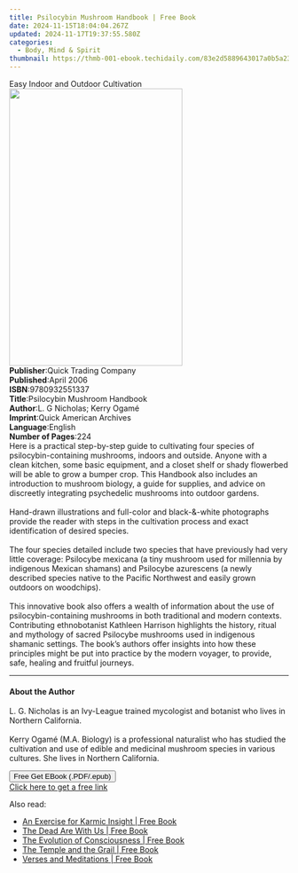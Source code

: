 ```yaml
---
title: Psilocybin Mushroom Handbook | Free Book
date: 2024-11-15T18:04:04.267Z
updated: 2024-11-17T19:37:55.580Z
categories:
  - Body, Mind & Spirit
thumbnail: https://thmb-001-ebook.techidaily.com/83e2d5889643017a0b5a23166dac5905c003b93604d1a060d7995e91066a2227.jpg
---
```

<main id="book-container">
  <div class="flex flex-col">
    <div class="book-brief flex-1 py-6 px-4 sm:p-6 md:py-10 md:px-8">
      <!-- brief-->
      <div class="book-brief-main">Easy Indoor and Outdoor Cultivation</div>
    </div>
    <div
      class="book-meta-info flex-1 grid gap-4 col-start-1 col-end-3 row-start-1 sm:mb-6 sm:grid-cols-4 lg:gap-6 lg:col-start-2 lg:row-end-6 lg:row-span-6 lg:mb-0"
    >
      <div
        class="book-meta-info-left place-content-center mt-4 p-4 text-sm leading-6 col-start-2 col-span-2 dark:text-slate-400"
      >
        <img
          class="w-full h-500 object-cover rounded-lg sm:h-255 sm:col-span-2 lg:col-span-full"
          src="https://img-001-ebook.techidaily.com/0138b2e62f9dd8e0276b1914298b7b1baef767e0e2deb08a0e6a6470021217b8.jpg"
          alt=""
          width="312"
          height="500"
        />
      </div>
      <div
        class="book-meta-info-right mt-2 col-start-1 row-start-2 col-span-3 self-center"
      >
        <!-- meta data  -->
        <div class="flex flex-col px-4 md:px-8">
          <div class="flex-1">
            <strong>Publisher</strong>:<span class="px-2"
              >Quick Trading Company</span
            >
          </div>
          <div class="flex-1">
            <strong>Published</strong>:<span class="px-2">April 2006</span>
          </div>
          <div class="flex-1">
            <strong>ISBN</strong>:<span class="px-2">9780932551337</span>
          </div>
          <div class="flex-1">
            <strong>Title</strong>:<span class="px-2"
              >Psilocybin Mushroom Handbook</span
            >
          </div>
          <div class="flex-1">
            <strong>Author</strong>:<span class="px-2"
              >L. G Nicholas; Kerry Ogamé</span
            >
          </div>
          <div class="flex-1">
            <strong>Imprint</strong>:<span class="px-2"
              >Quick American Archives</span
            >
          </div>
          <div class="flex-1">
            <strong>Language</strong>:<span class="px-2">English</span>
          </div>
          <div class="flex-1">
            <strong>Number of Pages</strong>:<span class="px-2">224</span>
          </div>
        </div>
      </div>
    </div>
    <div class="book-description flex-1 py-6 px-4 sm:p-6 md:py-10 md:px-8">
      <div class="book-description-main">
        <div accordion-content="" id="description">
          Here is a practical step-by-step guide to cultivating four species of
          psilocybin-containing mushrooms, indoors and outside. Anyone with a
          clean kitchen, some basic equipment, and a closet shelf or shady
          flowerbed will be able to grow a bumper crop. This Handbook also
          includes an introduction to mushroom biology, a guide for supplies,
          and advice on discreetly integrating psychedelic mushrooms into
          outdoor gardens.<br /><br />Hand-drawn illustrations and full-color
          and black-&amp;-white photographs provide the reader with steps in the
          cultivation process and exact identification of desired species.<br /><br />The
          four species detailed include two species that have previously had
          very little coverage: Psilocybe mexicana (a tiny mushroom used for
          millennia by indigenous Mexican shamans) and Psilocybe azurescens (a
          newly described species native to the Pacific Northwest and easily
          grown outdoors on woodchips).<br /><br />This innovative book also
          offers a wealth of information about the use of psilocybin-containing
          mushrooms in both traditional and modern contexts. Contributing
          ethnobotanist Kathleen Harrison highlights the history, ritual and
          mythology of sacred Psilocybe mushrooms used in indigenous shamanic
          settings. The book’s authors offer insights into how these principles
          might be put into practice by the modern voyager, to provide, safe,
          healing and fruitful journeys.<br />
        </div>
        <div class="accordion-fader"></div>
      </div>
    </div>
    <div class="book-excerpts flex-1 py-6 px-4 sm:p-6 md:py-10 md:px-8">
      <!-- excerpts-->
      <div class="book-excerpts-main">
        <hr />
        <h4 class="placeholder placeholder-heading">
          <span>About the Author</span>
        </h4>
        <p>
          L. G. Nicholas is an Ivy-League trained mycologist and botanist who
          lives in Northern California.<br /><br />Kerry Ogamé (M.A. Biology) is
          a professional naturalist who has studied the cultivation and use of
          edible and medicinal mushroom species in various cultures. She lives
          in Northern California.
        </p>
      </div>
    </div>
    <div
      class="book-about-author flex-1 py-6 px-4 sm:p-6 md:py-10 md:px-8"
    ></div>
    <div class="book-free-get flex-1 py-6 px-4 sm:p-6 md:py-10 md:px-8">
      <button
        id="btn-free-get"
        class="bg-blue-500 hover:bg-blue-700 text-white font-bold py-2 px-4 rounded"
      >
        Free Get EBook (.PDF/.epub)
      </button>
      <div id="countdown-display" class="px-2 text-lg mt-2"></div>
      <a
        id="free-link"
        class="hidden bg-blue-500 hover:bg-blue-700 text-white font-bold py-2 px-4 rounded"
        href="https://www.ebooks.com/en-us/book/96475078/psilocybin-mushroom-handbook/l-g-nicholas/"
        target="_blank"
        >Click here to get a free link</a
      >
    </div>
    <script>
      let countdownTime = 0;
      let countdownInterval = null;
      document
        .getElementById('btn-free-get')
        .addEventListener('click', startCountdown);
      function startCountdown() {
        countdownTime = new Date().getTime() + 60000 * 3;
        countdownInterval = setInterval(updateCountdown, 1000);
        document.getElementById('btn-free-get').disabled = true;
        document
          .getElementById('btn-free-get')
          .classList.add('bg-gray-500', 'cursor-not-allowed');
      }
      function updateCountdown() {
        let currentTime = new Date().getTime();
        let timeLeft = countdownTime - currentTime;
        let secondsLeft = Math.floor(timeLeft / 1000);
        document.getElementById('countdown-display').innerHTML =
          `Remaining time: ${secondsLeft} seconds.`;
        if (secondsLeft <= 0) {
          clearInterval(countdownInterval);
          document.getElementById('btn-free-get').classList.add('hidden');
          document.getElementById('free-link').classList.remove('hidden');
          document.getElementById('countdown-display').innerHTML = '';
        }
      }
    </script>
  </div>
</main>

<ins class="adsbygoogle"
      style="display:block"
      data-ad-client="ca-pub-7571918770474297"
      data-ad-slot="8358498916"
      data-ad-format="auto"
      data-full-width-responsive="true"></ins>
    

<span class="atpl-alsoreadstyle">Also read:</span>
<div><ul>
<li><a href="https://novels-ebooks.techidaily.com/210932816-9781855842861-an-exercise-for-karmic-insight/"><u>An Exercise for Karmic Insight | Free Book</u></a></li>
<li><a href="https://novels-ebooks.techidaily.com/210932818-9781855842878-the-dead-are-with-us/"><u>The Dead Are With Us | Free Book</u></a></li>
<li><a href="https://novels-ebooks.techidaily.com/210932814-9781855843158-the-evolution-of-consciousness/"><u>The Evolution of Consciousness | Free Book</u></a></li>
<li><a href="https://novels-ebooks.techidaily.com/210932817-9781912230792-the-temple-and-the-grail/"><u>The Temple and the Grail | Free Book</u></a></li>
<li><a href="https://novels-ebooks.techidaily.com/210932815-9781855843608-verses-and-meditations/"><u>Verses and Meditations | Free Book</u></a></li>
</ul></div>

